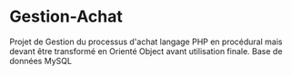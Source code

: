 # Gestion-Achat
Projet de Gestion du processus d'achat
langage PHP en procédural mais devant être transformé en Orienté Object avant utilisation finale.
Base de données MySQL 
